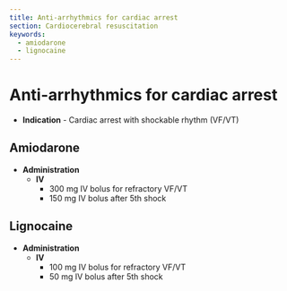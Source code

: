 ```yaml
---
title: Anti-arrhythmics for cardiac arrest
section: Cardiocerebral resuscitation
keywords:
  - amiodarone
  - lignocaine
---
```


# Anti-arrhythmics for cardiac arrest

- **Indication** - Cardiac arrest with shockable rhythm (VF/VT)

## Amiodarone

- **Administration**
  - **IV**
    - 300 mg IV bolus for refractory VF/VT
    - 150 mg IV bolus after 5th shock

## Lignocaine

- **Administration**
  - **IV**
    - 100 mg IV bolus for refractory VF/VT
    - 50 mg IV bolus after 5th shock
